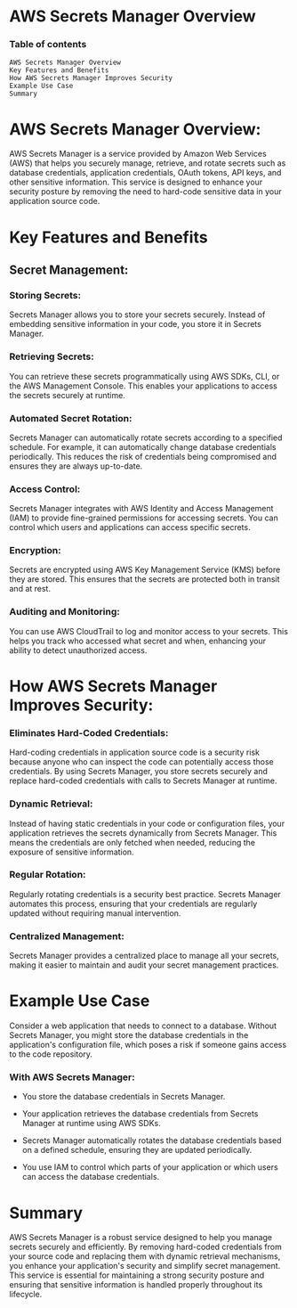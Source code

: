# AWS Secrets Manager Overview

### Table of contents
    AWS Secrets Manager Overview
    Key Features and Benefits
    How AWS Secrets Manager Improves Security
    Example Use Case
    Summary

# AWS Secrets Manager Overview:

AWS Secrets Manager is a service provided by Amazon Web Services (AWS) that helps you securely manage, retrieve, and rotate secrets such as database credentials, application credentials, OAuth tokens, API keys, and other sensitive information. This service is designed to enhance your security posture by removing the need to hard-code sensitive data in your application source code.

# Key Features and Benefits
## Secret Management:

### Storing Secrets: 
Secrets Manager allows you to store your secrets securely. Instead of embedding sensitive information in your code, you store it in Secrets Manager.

### Retrieving Secrets: 
You can retrieve these secrets programmatically using AWS SDKs, CLI, or the AWS Management Console. This enables your applications to access the secrets securely at runtime.

### Automated Secret Rotation:

Secrets Manager can automatically rotate secrets according to a specified schedule. For example, it can automatically change database credentials periodically. This reduces the risk of credentials being compromised and ensures they are always up-to-date.

### Access Control:

Secrets Manager integrates with AWS Identity and Access Management (IAM) to provide fine-grained permissions for accessing secrets. You can control which users and applications can access specific secrets.

### Encryption:

Secrets are encrypted using AWS Key Management Service (KMS) before they are stored. This ensures that the secrets are protected both in transit and at rest.

### Auditing and Monitoring:

You can use AWS CloudTrail to log and monitor access to your secrets. This helps you track who accessed what secret and when, enhancing your ability to detect unauthorized access.


# How AWS Secrets Manager Improves Security:

### Eliminates Hard-Coded Credentials:

Hard-coding credentials in application source code is a security risk because anyone who can inspect the code can potentially access those credentials. By using Secrets Manager, you store secrets securely and replace hard-coded credentials with calls to Secrets Manager at runtime.

### Dynamic Retrieval:

Instead of having static credentials in your code or configuration files, your application retrieves the secrets dynamically from Secrets Manager. This means the credentials are only fetched when needed, reducing the exposure of sensitive information.

### Regular Rotation:

Regularly rotating credentials is a security best practice. Secrets Manager automates this process, ensuring that your credentials are regularly updated without requiring manual intervention.

### Centralized Management:

Secrets Manager provides a centralized place to manage all your secrets, making it easier to maintain and audit your secret management practices.


# Example Use Case
Consider a web application that needs to connect to a database. Without Secrets Manager, you might store the database credentials in the application's configuration file, which poses a risk if someone gains access to the code repository.

### With AWS Secrets Manager:

 - You store the database credentials in Secrets Manager.

 - Your application retrieves the database credentials from Secrets Manager at runtime using AWS SDKs.

 - Secrets Manager automatically rotates the database credentials based on a defined schedule, ensuring they are updated periodically.

 - You use IAM to control which parts of your application or which users can access the database credentials.

# Summary
AWS Secrets Manager is a robust service designed to help you manage secrets securely and efficiently. By removing hard-coded credentials from your source code and replacing them with dynamic retrieval mechanisms, you enhance your application's security and simplify secret management. This service is essential for maintaining a strong security posture and ensuring that sensitive information is handled properly throughout its lifecycle.
